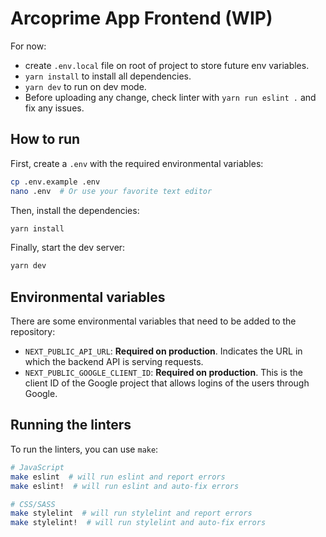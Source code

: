 # Arcoprime App Frontend (WIP)

For now:
- create `.env.local` file on root of project to store future env variables.
- `yarn install` to install all dependencies.
- `yarn dev` to run on dev mode.
- Before uploading any change, check linter with `yarn run eslint .` and fix any issues.

## How to run

First, create a `.env` with the required environmental variables:

```sh
cp .env.example .env
nano .env  # Or use your favorite text editor
```

Then, install the dependencies:

```sh
yarn install
```

Finally, start the dev server:

```sh
yarn dev
```

## Environmental variables

There are some environmental variables that need to be added to the repository:

- `NEXT_PUBLIC_API_URL`: **Required on production**. Indicates the URL in which the backend API is serving requests.
- `NEXT_PUBLIC_GOOGLE_CLIENT_ID`: **Required on production**. This is the client ID of the Google project that allows logins of the users through Google.

## Running the linters

To run the linters, you can use `make`:

```sh
# JavaScript
make eslint  # will run eslint and report errors
make eslint!  # will run eslint and auto-fix errors

# CSS/SASS
make stylelint  # will run stylelint and report errors
make stylelint!  # will run stylelint and auto-fix errors
```
